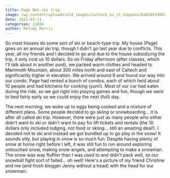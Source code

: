 ```yaml
---
title: Page Not-ski trip
image: /wp-content/uploads/old_images/caltech_as_it_happens/6a0105349b8251970b0147e175b369970b.jpg
date: 2011-01-11
categories: 21656
author: Melody Morris
---
```


So most houses do some sort of ski or beach-type trip. My house (Page) goes on an annual ski trip, though I didn't go last year due to conflicts. This year, all my friends and I decided to go and due to the house subsidizing the trip, it only cost us 10 dollars. So on Friday afternoon (after classes, which I'll talk about in another post), we packed warm clothes and headed to Mammoth Mountain, about 300 miles north and east of Caltech and significantly higher in elevation. We arrived around 9 and found our way into our condo. Page had rented a bunch of condos, each of which held about 10 people and had kitchens for cooking (yum!). Most of our car had eaten during the ride, so we got right into playing games and fun, though we went to bed fairly early so we could enjoy the next (full) day.

The next morning, we woke up to eggs being cooked and a mixture of different plans. Some people decided to go skiing or snowboarding... it is after all called ski trip. However, there were just as many people who either didn't want to ski or didn't want to pay for lift tickets and rentals (the 10 dollars only included lodging, not food or skiing... still an amazing deal!). I decided not to ski and instead we got bundled up to go play in the snow! It sounds silly, but playing in snow is so much fun. Despite having plenty of snow at home right before I left, it was still fun to run around exploring untouched snow, making snow angels, and attempting to make a snowman. The snow was way fluffier than I was used to and didn't pack well, so our snowball fight sort of failed... oh well! Here's a picture of my friend Christine and me (and frosh blogger Jenny without a head) with the head for our snowman:

